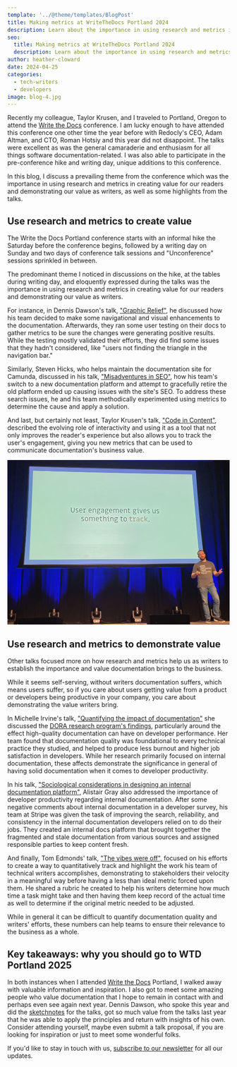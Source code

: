```yaml
---
template: '../@theme/templates/BlogPost'
title: Making metrics at WriteTheDocs Portland 2024
description: Learn about the importance in using research and metrics in creating value for readers and demonstrating value as writers, as well as some highlights from the talks.
seo:
  title: Making metrics at WriteTheDocs Portland 2024
  description: Learn about the importance in using research and metrics in creating value for readers and demonstrating value as writers, as well as some highlights from the talks.
author: heather-cloward
date: 2024-04-25
categories:
  - tech-writers
  - developers
image: blog-4.jpg
---
```


Recently my colleague, Taylor Krusen, and I traveled to Portland, Oregon to attend the [Write the Docs](https://www.writethedocs.org/conf/portland/2024/) conference.
I am lucky enough to have attended this conference one other time the year before with Redocly's CEO, Adam Altman, and CTO, Roman Hotsiy and this year did not disappoint.
The talks were excellent as was the general camaraderie and enthusiasm for all things software documentation-related.
I was also able to participate in the pre-conference hike and writing day, unique additions to this conference.

In this blog, I discuss a prevailing theme from the conference which was the importance in using research and metrics in creating value for our readers and demonstrating our value as writers, as well as some highlights from the talks.

## Use research and metrics to create value

The Write the Docs Portland conference starts with an informal hike the Saturday before the conference begins, followed by a writing day on Sunday and two days of conference talk sessions and "Unconference" sessions sprinkled in between.

The predominant theme I noticed in discussions on the hike, at the tables during writing day, and eloquently expressed during the talks was the importance in using research and metrics in creating value for our readers and demonstrating our value as writers.

For instance, in Dennis Dawson's talk, ["Graphic Relief"](https://youtu.be/Ss43qc7hdW8?feature=shared), he discussed how his team decided to make some navigational and visual enhancements to the documentation.
Afterwards, they ran some user testing on their docs to gather metrics to be sure the changes were generating positive results.
While the testing mostly validated their efforts, they did find some issues that they hadn't considered, like "users not finding the triangle in the navigation bar."

Similarly, Steven Hicks, who helps maintain the documentation site for Camunda, discussed in his talk, ["Misadventures in SEO"](https://youtu.be/pQJBFn4tomA?feature=shared), how his team's switch to a new documentation platform and attempt to gracefully retire the old platform ended up causing issues with the site's SEO.
To address these search issues, he and his team methodically experimented using metrics to determine the cause and apply a solution.

And last, but certainly not least, Taylor Krusen's talk, ["Code in Content"](https://youtu.be/jsv8eYNRCKw?feature=shared), described the evolving role of interactivity and using it as a tool that not only improves the reader's experience but also allows you to track the user's engagement, giving you new metrics that can be used to communicate documentation's business value.

![Taylor Krusen presenting at WriteTheDocs Portland 2024](images/taylor-wtd-2024.jpg)

## Use research and metrics to demonstrate value

Other talks focused more on how research and metrics help us as writers to establish the importance and value documentation brings to the business.

While it seems self-serving, without writers documentation suffers, which means users suffer, so if you care about users getting value from a product or developers being productive in your company, you care about demonstrating the value writers bring.

In Michelle Irvine's talk, ["Quantifying the impact of documentation"](https://youtu.be/90gaMmYseFY?feature=shared) she discussed the [DORA research program's findings](https://dora.dev/), particularly around the effect high-quality documentation can have on developer performance.
Her team found that documentation quality was foundational to every technical practice they studied, and helped to produce less burnout and higher job satisfaction in developers.
While her research primarily focused on internal documentation, these affects demonstrate the significance in general of having solid documentation when it comes to developer productivity.

In his talk, ["Sociological considerations in designing an internal documentation platform"](https://youtu.be/DxbXKLl-URo?feature=shared), Alistair Gray also addressed the importance of developer productivity regarding internal documentation.
After some negative comments about internal documentation in a developer survey, his team at Stripe was given the task of improving the search, reliability, and consistency in the internal documentation developers relied on to do their jobs.
They created an internal docs platform that brought together the fragmented and stale documentation from various sources and assigned responsible parties to keep content fresh.

And finally, Tom Edmonds' talk, ["The vibes were off"](https://youtu.be/6MvwJ1u01nE?feature=shared), focused on his efforts to create a way to quantitatively track and highlight the work his team of technical writers accomplishes, demonstrating to stakeholders their velocity in a meaningful way before having a less than ideal metric forced upon them.
He shared a rubric he created to help his writers determine how much time a task might take and then having them keep record of the actual time as well to determine if the original metric needed to be adjusted.

While in general it can be difficult to quantify documentation quality and writers' efforts, these numbers can help teams to ensure their relevance to the business as a whole.

## Key takeaways: why you should go to WTD Portland 2025

In both instances when I attended [Write the Docs](https://www.writethedocs.org/conf/) Portland, I walked away with valuable information and inspiration.
I also got to meet some amazing people who value documentation that I hope to remain in contact with and perhaps even see again next year.
Dennis Dawson, who spoke this year and did the [sketchnotes](https://twitter.com/hashtag/writethedocs?src=hashtag_click) for the talks, got so much value from the talks last year that he was able to apply the principles and return with insights of his own.
Consider attending yourself, maybe even submit a talk proposal, if you are looking for inspiration or just to meet some wonderful folks.

If you'd like to stay in touch with us, [subscribe to our newsletter](https://redocly.com/product-updates) for all our updates.
